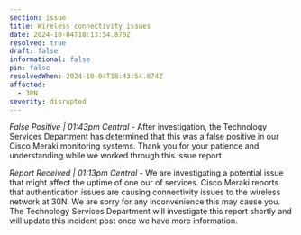 ```yaml
---
section: issue
title: Wireless connectivity issues
date: 2024-10-04T18:13:54.870Z
resolved: true
draft: false
informational: false
pin: false
resolvedWhen: 2024-10-04T18:43:54.874Z
affected:
  - 30N
severity: disrupted
---
```

*False Positive | 01:43pm Central* - After investigation, the Technology Services Department has determined that this was a false positive in our Cisco Meraki monitoring systems. Thank you for your patience and understanding while we worked through this issue report.

*Report Received | 01:13pm Central* - We are investigating a potential issue that might affect the uptime of one our of services. Cisco Meraki reports that authentication issues are causing connectivity issues to the wireless network at 30N. We are sorry for any inconvenience this may cause you. The Technology Services Department will investigate this report shortly and will update this incident post once we have more information.